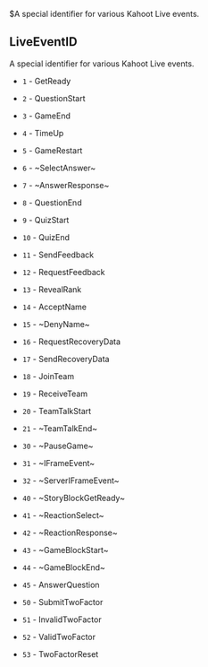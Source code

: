 $A special identifier for various Kahoot Live events.
## LiveEventID
A special identifier for various Kahoot Live events.

- `1` - GetReady

- `2` - QuestionStart

- `3` - GameEnd

- `4` - TimeUp

- `5` - GameRestart

- `6` - ~SelectAnswer~

- `7` - ~AnswerResponse~

- `8` - QuestionEnd

- `9` - QuizStart

- `10` - QuizEnd

- `11` - SendFeedback

- `12` - RequestFeedback

- `13` - RevealRank

- `14` - AcceptName

- `15` - ~DenyName~

- `16` - RequestRecoveryData

- `17` - SendRecoveryData

- `18` - JoinTeam

- `19` - ReceiveTeam

- `20` - TeamTalkStart

- `21` - ~TeamTalkEnd~

- `30` - ~PauseGame~

- `31` - ~IFrameEvent~

- `32` - ~ServerIFrameEvent~

- `40` - ~StoryBlockGetReady~

- `41` - ~ReactionSelect~

- `42` - ~ReactionResponse~

- `43` - ~GameBlockStart~

- `44` - ~GameBlockEnd~

- `45` - AnswerQuestion

- `50` - SubmitTwoFactor

- `51` - InvalidTwoFactor

- `52` - ValidTwoFactor

- `53` - TwoFactorReset
